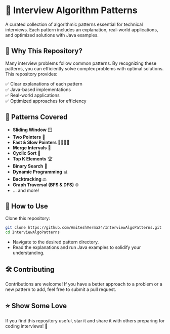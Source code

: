 # 🚀 Interview Algorithm Patterns

A curated collection of algorithmic patterns essential for technical interviews. Each pattern includes an explanation, real-world applications, and optimized solutions with Java examples.

## 📌 Why This Repository?
Many interview problems follow common patterns. By recognizing these patterns, you can efficiently solve complex problems with optimal solutions. This repository provides:

✅ Clear explanations of each pattern  
✅ Java-based implementations  
✅ Real-world applications  
✅ Optimized approaches for efficiency  

## 📂 Patterns Covered
- **Sliding Window** 🪟  
- **Two Pointers** 🎯  
- **Fast & Slow Pointers** 🏃‍♂️🏃‍♂️  
- **Merge Intervals** 🔀  
- **Cyclic Sort** 🔄  
- **Top K Elements** 🏆  
- **Binary Search** 🔎  
- **Dynamic Programming** 📊  
- **Backtracking** 🔙  
- **Graph Traversal (BFS & DFS)** 🌐  
- ... and more!

## 📜 How to Use

Clone this repository:

```bash
git clone https://github.com/AmiteshVerma24/InterviewAlgoPatterns.git
cd InterviewAlgoPatterns
```

- Navigate to the desired pattern directory.
- Read the explanations and run Java examples to solidify your understanding.

## 🛠 Contributing
Contributions are welcome! If you have a better approach to a problem or a new pattern to add, feel free to submit a pull request.

## ⭐ Show Some Love
If you find this repository useful, star it and share it with others preparing for coding interviews! 🚀

